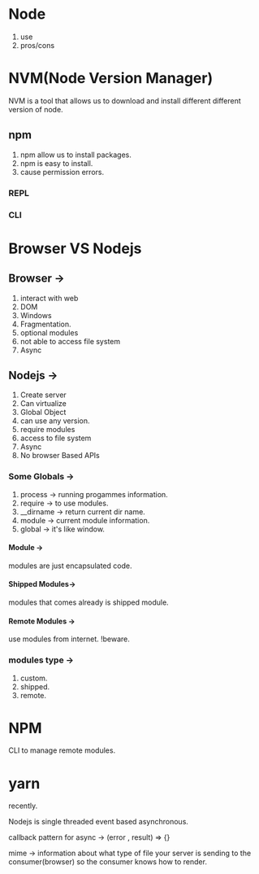 # Node

1. use
2. pros/cons

# NVM(Node Version Manager)

NVM is a tool that allows us to download and install different different version of node.

## npm

1. npm allow us to install packages.
2. npm is easy to install.
3. cause permission errors.

### REPL

### CLI

# Browser VS Nodejs

## Browser ->

1. interact with web
2. DOM
3. Windows
4. Fragmentation.
5. optional modules
6. not able to access file system
7. Async

## Nodejs ->

1. Create server
2. Can virtualize
3. Global Object
4. can use any version.
5. require modules
6. access to file system
7. Async
8. No browser Based APIs

### Some Globals ->

1. process -> running progammes information.
2. require -> to use modules.
3. \_\_dirname -> return current dir name.
4. module -> current module information.
5. global -> it's like window.

#### Module ->

modules are just encapsulated code.

#### Shipped Modules->

modules that comes already is shipped module.

#### Remote Modules ->

use modules from internet. !beware.

### modules type ->

1. custom.
2. shipped.
3. remote.

# NPM

CLI to manage remote modules.

# yarn

recently.

Nodejs is single threaded event based asynchronous.

callback pattern for async ->
(error , result) => {}

mime -> information about what type of file your server is sending to the consumer(browser) so the consumer knows how to render.
